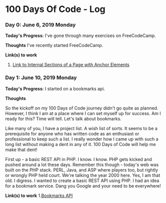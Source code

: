 # 100 Days Of Code - Log


### Day 0: June 6, 2019 Monday

**Today's Progress**: I've gone through many exercises on FreeCodeCamp.

**Thoughts** I've recently started FreeCodeCamp.

**Link(s) to work**
1. [Link to Internal Sections of a Page with Anchor Elements](https://learn.freecodecamp.org/responsive-web-design/basic-html-and-html5/link-to-internal-sections-of-a-page-with-anchor-elements)


### Day 1: June 10, 2019 Monday

**Today's Progress**: I started on a bookmarks api.

**Thoughts** 
<!-- wp:paragraph -->
<p>So the kickoff on my 100 Days of Code journey didn't go quite as planned. However, I think I am at a place where I can set myself up for success. Am I ready for this? Time will tell. Let's talk about bookmarks.</p>
<!-- /wp:paragraph -->

<!-- wp:paragraph -->
<p>Like many of you, I have a project list. A wish list of sorts. It seems to be a prerequisite for anyone who has written code as an enthusiast or professional to keep such a list. I really wonder how I came up with such a long list without making a dent in any of it. 100 Days of Code will help me make that dent!</p>
<!-- /wp:paragraph -->

<!-- wp:paragraph -->
<p>First up - a basic REST API in PHP. I know. I know. PHP gets kicked and pushed around a lot these days. Remember this though - today's web was built on the PHP stack. PERL, Java, and ASP where players too, but rightly or wrongly PHP held court. We're talking the year 2000 here. Yes, I am that old. I digress. I wanted to create a basic REST API using PHP. I had an idea for a bookmark service. Dang you Google and your need to be everywhere!</p>
<!-- /wp:paragraph -->

**Link(s) to work**
1.[Bookmarks API](https://github.com/eterry28/100-days-of-code/tree/master/bookmarks)
